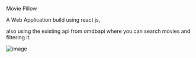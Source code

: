 Movie Pillow 


A Web Application build using react js, 

also using the existing api from omdbapi where you can search movies and filtering it.

![image](https://user-images.githubusercontent.com/50477443/184651292-71f2e7df-f557-4cc9-9e0a-98de6a06f1da.png)

